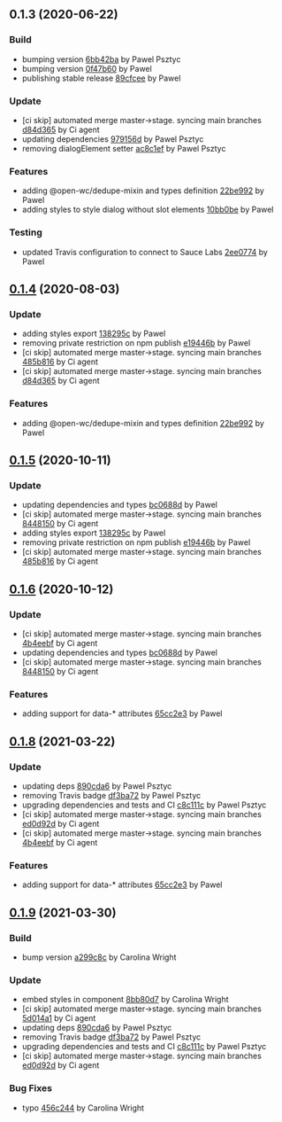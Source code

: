 <a name="0.1.3"></a>
## 0.1.3 (2020-06-22)

### Build

* bumping version [6bb42ba](https://github.com/anypoint-web-components/anypoint-dialog/commit/6bb42baf034d574bd69ec33cf91cfe3b93fffac6) by Pawel Psztyc
* bumping version [0f47b60](https://github.com/anypoint-web-components/anypoint-dialog/commit/0f47b609e09200b81637b06de6103472f050ca4a) by Pawel
* publishing stable release [89cfcee](https://github.com/anypoint-web-components/anypoint-dialog/commit/89cfcee1a4713ac5f8fa3702aee01ea747fe4d69) by Pawel


### Update

* [ci skip] automated merge master->stage. syncing main branches [d84d365](https://github.com/anypoint-web-components/anypoint-dialog/commit/d84d365ec3e3a3b381cb03303a34ff826df3b9ce) by Ci agent
* updating dependencies [979156d](https://github.com/anypoint-web-components/anypoint-dialog/commit/979156d0fcc32603e16e9143533c5288817e57dc) by Pawel Psztyc
* removing dialogElement setter [ac8c1ef](https://github.com/anypoint-web-components/anypoint-dialog/commit/ac8c1ef000128546583a7beb696b26946d138487) by Pawel Psztyc


### Features

* adding @open-wc/dedupe-mixin and types definition [22be992](https://github.com/anypoint-web-components/anypoint-dialog/commit/22be992fd75ed47a222b715e8841ab2dcaa5373f) by Pawel
* adding styles to style dialog without slot elements [10bb0be](https://github.com/anypoint-web-components/anypoint-dialog/commit/10bb0bead38ee0b72ae9380402c43fa90baff846) by Pawel


### Testing

* updated Travis configuration to connect to Sauce Labs [2ee0774](https://github.com/anypoint-web-components/anypoint-dialog/commit/2ee077484b491a0456d4ee3264ab6533bb75ae80) by Pawel


<a name="0.1.4"></a>
## [0.1.4](https://github.com/anypoint-web-components/anypoint-dialog/compare/0.1.2...0.1.4) (2020-08-03)

### Update

* adding styles export [138295c](https://github.com/anypoint-web-components/anypoint-dialog/commit/138295cadeb7e189ffb4885457602b0e93d0765b) by Pawel
* removing private restriction on npm publish [e19446b](https://github.com/anypoint-web-components/anypoint-dialog/commit/e19446b67acbe5a5bc5d0e445470edec6e0d5659) by Pawel
* [ci skip] automated merge master->stage. syncing main branches [485b816](https://github.com/anypoint-web-components/anypoint-dialog/commit/485b8163dd4e3162395b5b949be0f8e9fa00861a) by Ci agent
* [ci skip] automated merge master->stage. syncing main branches [d84d365](https://github.com/anypoint-web-components/anypoint-dialog/commit/d84d365ec3e3a3b381cb03303a34ff826df3b9ce) by Ci agent


### Features

* adding @open-wc/dedupe-mixin and types definition [22be992](https://github.com/anypoint-web-components/anypoint-dialog/commit/22be992fd75ed47a222b715e8841ab2dcaa5373f) by Pawel


<a name="0.1.5"></a>
## [0.1.5](https://github.com/anypoint-web-components/anypoint-dialog/compare/0.1.3...0.1.5) (2020-10-11)

### Update

* updating dependencies and types [bc0688d](https://github.com/anypoint-web-components/anypoint-dialog/commit/bc0688db90315c2149b1de3ee545156f655ed8c1) by Pawel
* [ci skip] automated merge master->stage. syncing main branches [8448150](https://github.com/anypoint-web-components/anypoint-dialog/commit/8448150cc4383a53ad334b753699a0388924e08a) by Ci agent
* adding styles export [138295c](https://github.com/anypoint-web-components/anypoint-dialog/commit/138295cadeb7e189ffb4885457602b0e93d0765b) by Pawel
* removing private restriction on npm publish [e19446b](https://github.com/anypoint-web-components/anypoint-dialog/commit/e19446b67acbe5a5bc5d0e445470edec6e0d5659) by Pawel
* [ci skip] automated merge master->stage. syncing main branches [485b816](https://github.com/anypoint-web-components/anypoint-dialog/commit/485b8163dd4e3162395b5b949be0f8e9fa00861a) by Ci agent


<a name="0.1.6"></a>
## [0.1.6](https://github.com/anypoint-web-components/anypoint-dialog/compare/0.1.4...0.1.6) (2020-10-12)

### Update

* [ci skip] automated merge master->stage. syncing main branches [4b4eebf](https://github.com/anypoint-web-components/anypoint-dialog/commit/4b4eebfb66fb81630a6488dcfa892b222fefa262) by Ci agent
* updating dependencies and types [bc0688d](https://github.com/anypoint-web-components/anypoint-dialog/commit/bc0688db90315c2149b1de3ee545156f655ed8c1) by Pawel
* [ci skip] automated merge master->stage. syncing main branches [8448150](https://github.com/anypoint-web-components/anypoint-dialog/commit/8448150cc4383a53ad334b753699a0388924e08a) by Ci agent


### Features

* adding support for data-* attributes [65cc2e3](https://github.com/anypoint-web-components/anypoint-dialog/commit/65cc2e311638af0945f2f8bc55ef7913cb9be865) by Pawel


<a name="0.1.8"></a>
## [0.1.8](https://github.com/anypoint-web-components/anypoint-dialog/compare/0.1.5...0.1.8) (2021-03-22)

### Update

* updating deps [890cda6](https://github.com/anypoint-web-components/anypoint-dialog/commit/890cda6e9fb79e1003a20c68439e5e279bdb1b42) by Pawel Psztyc
* removing Travis badge [df3ba72](https://github.com/anypoint-web-components/anypoint-dialog/commit/df3ba72bd0d45cc2928de470c3dcf99593e8d787) by Pawel Psztyc
* upgrading dependencies and tests and CI [c8c111c](https://github.com/anypoint-web-components/anypoint-dialog/commit/c8c111c49242ef40810e5756d062af8045ba2708) by Pawel Psztyc
* [ci skip] automated merge master->stage. syncing main branches [ed0d92d](https://github.com/anypoint-web-components/anypoint-dialog/commit/ed0d92d0b1a7754a81051627aceff1e37807dd12) by Ci agent
* [ci skip] automated merge master->stage. syncing main branches [4b4eebf](https://github.com/anypoint-web-components/anypoint-dialog/commit/4b4eebfb66fb81630a6488dcfa892b222fefa262) by Ci agent


### Features

* adding support for data-* attributes [65cc2e3](https://github.com/anypoint-web-components/anypoint-dialog/commit/65cc2e311638af0945f2f8bc55ef7913cb9be865) by Pawel


<a name="0.1.9"></a>
## [0.1.9](https://github.com/anypoint-web-components/anypoint-dialog/compare/0.1.6...0.1.9) (2021-03-30)

### Build

* bump version [a299c8c](https://github.com/anypoint-web-components/anypoint-dialog/commit/a299c8c7a75b938f626997f9973c9a99274655b7) by Carolina Wright


### Update

* embed styles in component [8bb80d7](https://github.com/anypoint-web-components/anypoint-dialog/commit/8bb80d7bbe745d0be793b2b4f65d9c902e22c9db) by Carolina Wright
* [ci skip] automated merge master->stage. syncing main branches [5d014a1](https://github.com/anypoint-web-components/anypoint-dialog/commit/5d014a1eccafb7cf6d522ee996432adf10b3df20) by Ci agent
* updating deps [890cda6](https://github.com/anypoint-web-components/anypoint-dialog/commit/890cda6e9fb79e1003a20c68439e5e279bdb1b42) by Pawel Psztyc
* removing Travis badge [df3ba72](https://github.com/anypoint-web-components/anypoint-dialog/commit/df3ba72bd0d45cc2928de470c3dcf99593e8d787) by Pawel Psztyc
* upgrading dependencies and tests and CI [c8c111c](https://github.com/anypoint-web-components/anypoint-dialog/commit/c8c111c49242ef40810e5756d062af8045ba2708) by Pawel Psztyc
* [ci skip] automated merge master->stage. syncing main branches [ed0d92d](https://github.com/anypoint-web-components/anypoint-dialog/commit/ed0d92d0b1a7754a81051627aceff1e37807dd12) by Ci agent


### Bug Fixes

* typo [456c244](https://github.com/anypoint-web-components/anypoint-dialog/commit/456c2446a1547774316efc9f52c2a2aabc509b9e) by Carolina Wright


